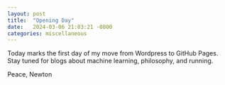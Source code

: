 ```yaml
---
layout: post
title:  "Opening Day"
date:   2024-03-06 21:03:21 -0800
categories: miscellaneous
---
```

Today marks the first day of my move from Wordpress to GitHub Pages. Stay tuned for blogs about machine learning, philosophy, and running.    

Peace, 
Newton